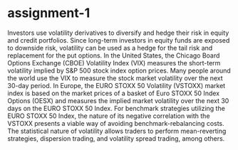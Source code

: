 # assignment-1
Investors use volatility derivatives to diversify and hedge their risk in equity and
credit portfolios. Since long-term investors in equity funds are exposed to downside
risk, volatility can be used as a hedge for the tail risk and replacement for the
put options. In the United States, the Chicago Board Options Exchange (CBOE)
Volatility Index (VIX) measures the short-term volatility implied by S&P 500 stock
index option prices. Many people around the world use the VIX to measure the
stock market volatility over the next 30-day period. In Europe, the EURO STOXX 50
Volatility (VSTOXX) market index is based on the market prices of a basket of Euro
STOXX 50 Index Options (OESX) and measures the implied market volatility over
the next 30 days on the EURO STOXX 50 Index. For benchmark strategies utilizing
the EURO STOXX 50 Index, the nature of its negative correlation with the VSTOXX
presents a viable way of avoiding benchmark-rebalancing costs. The statistical nature
of volatility allows traders to perform mean-reverting strategies, dispersion trading,
and volatility spread trading, among others.
